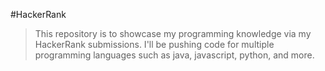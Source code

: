 #HackerRank
>This repository is to showcase my programming knowledge via my HackerRank submissions. I'll be pushing code for multiple programming languages such as java, javascript, python, and more.